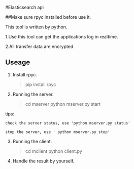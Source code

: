 #Elasticsearch api

##Make sure rpyc installed before use it.

This tool is written by python.

1.Use this tool can get the applications log in realtime. 

2.All transfer data are encrypted.

## Useage 
1) Install rpyc.
   > pip install rpyc

2) Running the server.
   > cd mserver
   > python mserver.py start

tips: 

    check the server status, use 'python mserver.py status'

    stop the server, use ' python mserver.py stop'

3) Running the client.
   > cd mclient
   > python client.py

4) Handle the result by yourself.

